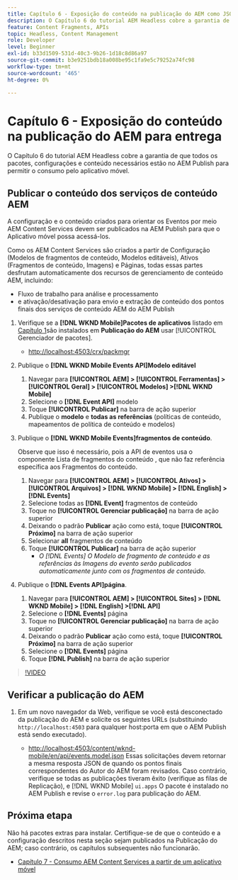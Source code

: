 ```yaml
---
title: Capítulo 6 - Exposição do conteúdo na publicação do AEM como JSON - Serviços de conteúdo
description: O Capítulo 6 do tutorial AEM Headless cobre a garantia de que todos os pacotes, configurações e conteúdo necessários estão no AEM Publish para permitir o consumo do aplicativo móvel.
feature: Content Fragments, APIs
topic: Headless, Content Management
role: Developer
level: Beginner
exl-id: b33d1509-531d-40c3-9b26-1d18c8d86a97
source-git-commit: b3e9251bdb18a008be95c1fa9e5c79252a74fc98
workflow-type: tm+mt
source-wordcount: '465'
ht-degree: 0%

---
```


# Capítulo 6 - Exposição do conteúdo na publicação do AEM para entrega

O Capítulo 6 do tutorial AEM Headless cobre a garantia de que todos os pacotes, configurações e conteúdo necessários estão no AEM Publish para permitir o consumo pelo aplicativo móvel.

## Publicar o conteúdo dos serviços de conteúdo AEM

A configuração e o conteúdo criados para orientar os Eventos por meio AEM Content Services devem ser publicados na AEM Publish para que o Aplicativo móvel possa acessá-los.

Como os AEM Content Services são criados a partir de Configuração (Modelos de fragmentos de conteúdo, Modelos editáveis), Ativos (Fragmentos de conteúdo, Imagens) e Páginas, todas essas partes desfrutam automaticamente dos recursos de gerenciamento de conteúdo AEM, incluindo:

* Fluxo de trabalho para análise e processamento
* e ativação/desativação para envio e extração de conteúdo dos pontos finais dos serviços de conteúdo AEM do AEM Publish

1. Verifique se a **[!DNL WKND Mobile]Pacotes de aplicativos** listado em [Capítulo 1](./chapter-1.md#wknd-mobile-application-packages)são instalados em **Publicação do AEM** usar [!UICONTROL Gerenciador de pacotes].
   * [http://localhost:4503/crx/packmgr](http://localhost:4503/crx/packmgr)

1. Publique o **[!DNL WKND Mobile Events API]Modelo editável**
   1. Navegar para **[!UICONTROL AEM] > [!UICONTROL Ferramentas] > [!UICONTROL Geral] > [!UICONTROL Modelos] >[!DNL WKND Mobile]**
   1. Selecione o **[!DNL Event API]** modelo
   1. Toque **[!UICONTROL Publicar]** na barra de ação superior
   1. Publique o **modelo** e **todas as referências** (políticas de conteúdo, mapeamentos de política de conteúdo e modelos)

1. Publique o **[!DNL WKND Mobile Events]fragmentos de conteúdo**.

   Observe que isso é necessário, pois a API de eventos usa o componente Lista de fragmentos do conteúdo , que não faz referência específica aos Fragmentos do conteúdo.

   1. Navegar para **[!UICONTROL AEM] > [!UICONTROL Ativos] > [!UICONTROL Arquivos] > [!DNL WKND Mobile] > [!DNL English] >[!DNL Events]**
   1. Selecione todas as **[!DNL Event]** fragmentos de conteúdo
   1. Toque no **[!UICONTROL Gerenciar publicação]** na barra de ação superior
   1. Deixando o padrão **Publicar** ação como está, toque **[!UICONTROL Próximo]** na barra de ação superior
   1. Selecionar **all** fragmentos de conteúdo
   1. Toque **[!UICONTROL Publicar]** na barra de ação superior
      * *O [!DNL Events] O Modelo de fragmento de conteúdo e as referências às Imagens do evento serão publicados automaticamente junto com os fragmentos de conteúdo.*

1. Publique o **[!DNL Events API]página**.
   1. Navegar para **[!UICONTROL AEM] > [!UICONTROL Sites] > [!DNL WKND Mobile] > [!DNL English] >[!DNL API]**
   1. Selecione o **[!DNL Events]** página
   1. Toque no **[!UICONTROL Gerenciar publicação]** na barra de ação superior
   1. Deixando o padrão **Publicar** ação como está, toque **[!UICONTROL Próximo]** na barra de ação superior
   1. Selecione o **[!DNL Events]** página
   1. Toque **[!DNL Publish]** na barra de ação superior

>[!VIDEO](https://video.tv.adobe.com/v/28343?quality=12&learn=on)

## Verificar a publicação do AEM

1. Em um novo navegador da Web, verifique se você está desconectado da publicação do AEM e solicite os seguintes URLs (substituindo `http://localhost:4503` para qualquer host:porta em que o AEM Publish está sendo executado).

   * [http://localhost:4503/content/wknd-mobile/en/api/events.model.json](http://localhost:4503/content/wknd-mobile/en/api/events.model.tidy.json)
   Essas solicitações devem retornar a mesma resposta JSON de quando os pontos finais correspondentes do Autor do AEM foram revisados. Caso contrário, verifique se todas as publicações tiveram êxito (verifique as filas de Replicação), e [!DNL WKND Mobile] `ui.apps` O pacote é instalado no AEM Publish e revise o `error.log` para publicação do AEM.

## Próxima etapa

Não há pacotes extras para instalar. Certifique-se de que o conteúdo e a configuração descritos nesta seção sejam publicados na Publicação do AEM; caso contrário, os capítulos subsequentes não funcionarão.

* [Capítulo 7 - Consumo AEM Content Services a partir de um aplicativo móvel](./chapter-7.md)
